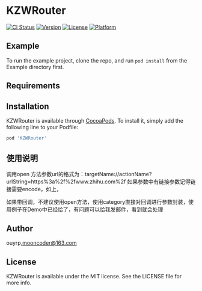 # KZWRouter

[![CI Status](https://img.shields.io/travis/ouyrp/KZWRouter.svg?style=flat)](https://travis-ci.org/ouyrp/KZWRouter)
[![Version](https://img.shields.io/cocoapods/v/KZWRouter.svg?style=flat)](https://cocoapods.org/pods/KZWRouter)
[![License](https://img.shields.io/cocoapods/l/KZWRouter.svg?style=flat)](https://cocoapods.org/pods/KZWRouter)
[![Platform](https://img.shields.io/cocoapods/p/KZWRouter.svg?style=flat)](https://cocoapods.org/pods/KZWRouter)

## Example

To run the example project, clone the repo, and run `pod install` from the Example directory first.

## Requirements

## Installation

KZWRouter is available through [CocoaPods](https://cocoapods.org). To install
it, simply add the following line to your Podfile:

```ruby
pod 'KZWRouter'
```

## 使用说明
调用open 方法参数url的格式为：targetName://actionName?urlString=https%3a%2f%2fwww.zhihu.com%2f
如果参数中有链接参数记得链接需要encode，如上，

如果带回调，不建议使用open方法，使用category直接对回调进行参数封装，使用例子在Demo中已经给了，有问题可以给我发邮件，看到就会处理


## Author

ouyrp,mooncoder@163.com

## License

KZWRouter is available under the MIT license. See the LICENSE file for more info.
